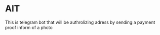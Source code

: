 # AIT
This is telegram bot that will be authrolizing adress by sending a payment proof inform of a photo
